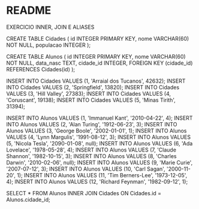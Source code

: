 # README
EXERCICIO INNER, JOIN E ALIASES


CREATE TABLE Cidades (
    id INTEGER PRIMARY KEY,
    nome VARCHAR(60) NOT NULL,
    populacao INTEGER
);

CREATE TABLE Alunos (
    id INTEGER PRIMARY KEY,
    nome VARCHAR(60) NOT NULL,
    data_nasc TEXT,
    cidade_id INTEGER,
    FOREIGN KEY (cidade_id) REFERENCES Cidades(id)
);

INSERT INTO Cidades VALUES (1, 'Arraial dos Tucanos', 42632);
INSERT INTO Cidades VALUES (2, 'Springfield', 13820);
INSERT INTO Cidades VALUES (3, 'Hill Valley', 27383);
INSERT INTO Cidades VALUES (4, 'Coruscant', 19138);
INSERT INTO Cidades VALUES (5, 'Minas Tirith', 31394);

INSERT INTO Alunos VALUES (1, 'Immanuel Kant', '2010-04-22', 4);
INSERT INTO Alunos VALUES (2, 'Alan Turing', '1912-06-23', 3);
INSERT INTO Alunos VALUES (3, 'George Boole', '2002-01-01', 1);
INSERT INTO Alunos VALUES (4, 'Lynn Margulis', '1991-08-12', 3);
INSERT INTO Alunos VALUES (5, 'Nicola Tesla', '2090-01-08', null);
INSERT INTO Alunos VALUES (6, 'Ada Lovelace', '1978-05-28', 4);
INSERT INTO Alunos VALUES (7, 'Claude Shannon', '1982-10-15', 3);
INSERT INTO Alunos VALUES (8, 'Charles Darwin', '2010-02-06', null);
INSERT INTO Alunos VALUES (9, 'Marie Curie', '2007-07-12', 3);
INSERT INTO Alunos VALUES (10, 'Carl Sagan', '2000-11-20', 1);
INSERT INTO Alunos VALUES (11, 'Tim Berners-Lee', '1973-12-05', 4);
INSERT INTO Alunos VALUES (12, 'Richard Feynman', '1982-09-12', 1);

SELECT *
FROM Alunos
INNER JOIN Cidades
ON Cidades.id = Alunos.cidade_id;
